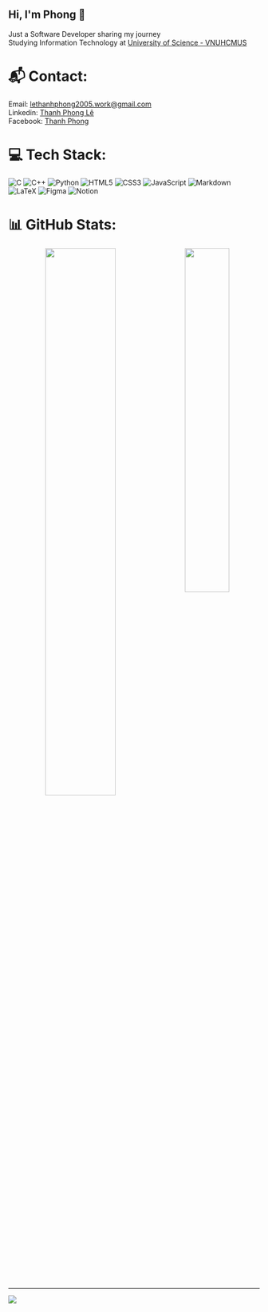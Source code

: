 ## Hi, I'm Phong 👋

Just a Software Developer sharing my journey <br/>
Studying Information Technology at [University of Science - VNUHCMUS](https://en.hcmus.edu.vn/) <br/>

# 📬 Contact:
Email: [lethanhphong2005.work@gmail.com](https://mail.google.com/mail/?view=cm&to=lethanhphong2005.work@gmail.com) <br/>
Linkedin: [Thanh Phong Lê](https://www.linkedin.com/in/thanh-phong-l%C3%AA-793b93364/) <br/>
Facebook: [Thanh Phong](https://www.facebook.com/profile.php?id=100006260109460)

# 💻 Tech Stack:
![C](https://img.shields.io/badge/c-%2300599C.svg?style=for-the-badge&logo=c&logoColor=white) 
![C++](https://img.shields.io/badge/c++-%2300599C.svg?style=for-the-badge&logo=c%2B%2B&logoColor=white) 
![Python](https://img.shields.io/badge/python-3670A0?style=for-the-badge&logo=python&logoColor=ffdd54) 
![HTML5](https://img.shields.io/badge/html5-%23E34F26.svg?style=for-the-badge&logo=html5&logoColor=white) 
![CSS3](https://img.shields.io/badge/css3-%231572B6.svg?style=for-the-badge&logo=css3&logoColor=white) 
![JavaScript](https://img.shields.io/badge/javascript-%23323330.svg?style=for-the-badge&logo=javascript&logoColor=%23F7DF1E)
![Markdown](https://img.shields.io/badge/markdown-%23000000.svg?style=for-the-badge&logo=markdown&logoColor=white) 
![LaTeX](https://img.shields.io/badge/latex-%23008080.svg?style=for-the-badge&logo=latex&logoColor=white) 
![Figma](https://img.shields.io/badge/figma-%23F24E1E.svg?style=for-the-badge&logo=figma&logoColor=white)
![Notion](https://img.shields.io/badge/Notion-%23000000.svg?style=for-the-badge&logo=notion&logoColor=white)


# 📊 GitHub Stats:
<div align=center>
    <img align="center" width="53%" src="https://github-readme-stats.vercel.app/api?username=typephoon&theme=chartreuse-dark&hide_border=false&include_all_commits=true&count_private=true" />
    <img align="right" width="42%"  src="https://github-readme-stats.vercel.app/api/top-langs/?username=typephoon&theme=chartreuse-dark&hide_border=false&include_all_commits=true&count_private=true&layout=compact" />
</div>

<!-- <div align=center>
    <img width="42%" align="center" src="https://github-readme-stats.vercel.app/api/top-langs/?username=tranlynhathao&theme=gruvbox&hide_border=false&include_all_commits=false&count_private=false&layout=compact" />
    <img align="right" width="53%" src="https://github-readme-stats.vercel.app/api?username=tranlynhathao&theme=gruvbox&hide_border=false&include_all_commits=false&count_private=false" />
</div> -->

---
[![](https://visitcount.itsvg.in/api?id=typephoon&icon=0&color=0)](https://visitcount.itsvg.in)
